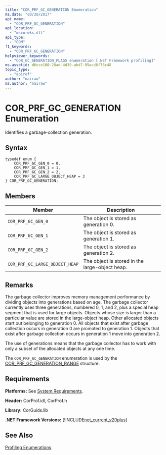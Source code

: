 ```yaml
---
title: "COR_PRF_GC_GENERATION Enumeration"
ms.date: "03/30/2017"
api_name: 
  - "COR_PRF_GC_GENERATION"
api_location: 
  - "mscorwks.dll"
api_type: 
  - "COM"
f1_keywords: 
  - "COR_PRF_GC_GENERATION"
helpviewer_keywords: 
  - "COR_GC_GENERATION_FLAGS enumeration [.NET Framework profiling]"
ms.assetid: d6ece160-26ad-4d39-abd7-05acd6f78c48
topic_type: 
  - "apiref"
author: "mairaw"
ms.author: "mairaw"
---
```

# COR_PRF_GC_GENERATION Enumeration
Identifies a garbage-collection generation.  

## Syntax  

```  
typedef enum {  
    COR_PRF_GC_GEN_0 = 0,  
    COR_PRF_GC_GEN_1 = 1,  
    COR_PRF_GC_GEN_2 = 2,  
    COR_PRF_GC_LARGE_OBJECT_HEAP = 3  
} COR_PRF_GC_GENERATION;  
```  

## Members  


|Member|Description|  
|------------|-----------------|  
|`COR_PRF_GC_GEN_0`|The object is stored as generation 0.|  
|`COR_PRF_GC_GEN_1`|The object is stored as generation 1.|  
|`COR_PRF_GC_GEN_2`|The object is stored as generation 2.|  
|`COR_PRF_GC_LARGE_OBJECT_HEAP`|The object is stored in the large-object heap.|  

## Remarks  
 The garbage collector improves memory management performance by dividing objects into generations based on age. The garbage collector currently uses three generations, numbered 0, 1, and 2, plus a special heap segment that is used for large objects. Objects whose size is larger than a particular value are stored in the large-object heap. Other allocated objects start out belonging to generation 0. All objects that exist after garbage collection occurs in generation 0 are promoted to generation 1. Objects that exist after garbage collection occurs in generation 1 move into generation 2.  

 The use of generations means that the garbage collector has to work with only a subset of the allocated objects at any one time.  

 The `COR_PRF_GC_GENERATION` enumeration is used by the [COR_PRF_GC_GENERATION_RANGE](../../../../docs/framework/unmanaged-api/profiling/cor-prf-gc-generation-range-structure.md) structure.  

## Requirements  
 **Platforms:** See [System Requirements](../../../../docs/framework/get-started/system-requirements.md).  

 **Header:** CorProf.idl, CorProf.h  

 **Library:** CorGuids.lib  

 **.NET Framework Versions:** [!INCLUDE[net_current_v20plus](../../../../includes/net-current-v20plus-md.md)]  

## See Also  
 [Profiling Enumerations](../../../../docs/framework/unmanaged-api/profiling/profiling-enumerations.md)
